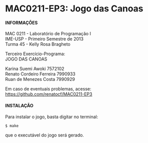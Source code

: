 MAC0211-EP3: Jogo das Canoas
============================

#### INFORMAÇÔES ####

MAC 0211 - Laboratório de Programação I   
IME-USP  - Primeiro  Semestre  de  2013   
Turma 45 - Kelly Rosa Bragheto             
                                           
Terceiro Exercício-Programa:                
JOGO DAS CANOAS                            
                                           
Karina Suemi Awoki              7572102    
Renato Cordeiro Ferreira        7990933    
Ruan de Menezes Costa           7990929    
                                           
Em caso de eventuais problemas, acesse:       
https://github.com/renatocf/MAC0211-EP3

#### INSTALAÇÃO ####

Para instalar o jogo, basta digitar no 
terminal:  

    $ make  

que o executável do jogo será gerado.
